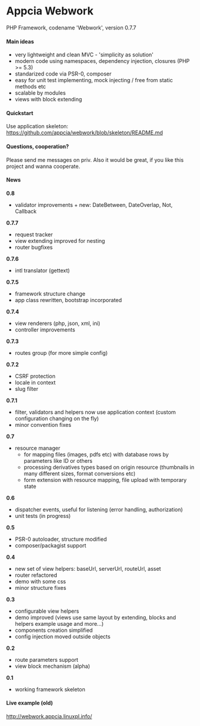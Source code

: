 Appcia Webwork
================
PHP Framework, codename 'Webwork', version 0.7.7

#### Main ideas

* very lightweight and clean MVC - 'simplicity as solution'
* modern code using namespaces, dependency injection, closures (PHP >= 5.3)
* standarized code via PSR-0, composer
* easy for unit test implementing, mock injecting / free from static methods etc
* scalable by modules
* views with block extending

#### Quickstart

Use application skeleton: https://github.com/appcia/webwork/blob/skeleton/README.md

#### Questions, cooperation?

Please send me messages on priv.
Also it would be great, if you like this project and wanna cooperate. 

#### News
**0.8**
* validator improvements + new: DateBetween, DateOverlap, Not, Callback

**0.7.7**
* request tracker
* view extending improved for nesting
* router bugfixes

**0.7.6**
* intl translator (gettext)

**0.7.5**
* framework structure change
* app class rewritten, bootstrap incorporated

**0.7.4**
* view renderers (php, json, xml, ini)
* controller improvements

**0.7.3**
* routes group (for more simple config)

**0.7.2**
* CSRF protection
* locale in context
* slug filter

**0.7.1**
* filter, validators and helpers now use application context (custom configuration changing on the fly)
* minor convention fixes

**0.7**
* resource manager
  * for mapping files (images, pdfs etc) with database rows by parameters like ID or others
  * processing derivatives types based on origin resource (thumbnails in many different sizes, format conversions etc)
  * form extension with resource mapping, file upload with temporary state

**0.6**
* dispatcher events, useful for listening (error handling, authorization)
* unit tests (in progress)

**0.5**
* PSR-0 autoloader, structure modified
* composer/packagist support

**0.4** 
* new set of view helpers: baseUrl, serverUrl, routeUrl, asset
* router refactored
* demo with some css
* minor structure fixes

**0.3**
* configurable view helpers
* demo improved (views use same layout by extending, blocks and helpers example usage and more...)
* components creation simplified
* config injection moved outside objects

**0.2**
* route parameters support
* view block mechanism (alpha)

**0.1**
* working framework skeleton

#### Live example (old)
http://webwork.appcia.linuxpl.info/
